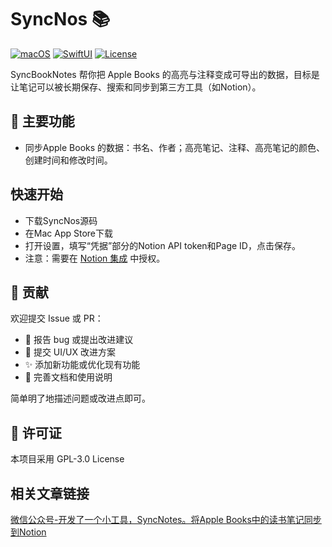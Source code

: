 # SyncNos 📚

[![macOS](https://img.shields.io/badge/macOS-13+-blue.svg)](https://developer.apple.com/macos/)
[![SwiftUI](https://img.shields.io/badge/SwiftUI-5.0-orange.svg)](https://developer.apple.com/documentation/swiftui/)
[![License](https://img.shields.io/badge/license-GPL3.0-green.svg)](LICENSE)

SyncBookNotes 帮你把 Apple Books 的高亮与注释变成可导出的数据，目标是让笔记可以被长期保存、搜索和同步到第三方工具（如Notion）。

## 🚀 主要功能
- 同步Apple Books 的数据：书名、作者；高亮笔记、注释、高亮笔记的颜色、创建时间和修改时间。

## 快速开始
- 下载SyncNos源码
- 在Mac App Store下载
- 打开设置，填写“凭据”部分的Notion API token和Page ID，点击保存。
- 注意：需要在 [Notion 集成](https://www.notion.so/profile/integrations) 中授权。

## 🤝 贡献

欢迎提交 Issue 或 PR：
- 🐛 报告 bug 或提出改进建议
- 🎨 提交 UI/UX 改进方案
- ✨ 添加新功能或优化现有功能
- 📖 完善文档和使用说明

简单明了地描述问题或改进点即可。

## 📄 许可证

本项目采用 GPL-3.0 License

## 相关文章链接
[微信公众号-开发了一个小工具，SyncNotes。将Apple Books中的读书笔记同步到Notion](https://mp.weixin.qq.com/s/jeTko_mQbCe3DXUNpmjHHA)
